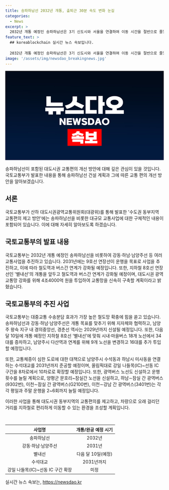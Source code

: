 ```yaml
---
title: 송파하남선 2032년 개통, 출퇴근 30분 속도 변화 눈길
categories:
  - News
excerpt: >
  2032년 개통 예정인 송파하남선은 3기 신도시와 서울을 연결하여 이동 시간을 절반으로 줄일 것으로 예상된다. 또한, 2031년 개통 예정인 강동·하남·남양주선과 10일에 개통 예정인 지하철 8호선 연장선 별내선에 맞춰 철도역과 버스 연계가 강화될 예정이다. 이와 더불어 도로를 확충하여 교통체증 완화와 대중교통 수송 분담률 증가를 목표로 하고 있다.
feature_text: >
  ## koreablockchain 실시간 뉴스 속보입니다.

  2032년 개통 예정인 송파하남선은 3기 신도시와 서울을 연결하여 이동 시간을 절반으로 줄일 것으로 예상된다. 또한, 2031년 개통 예정인 강동·하남·남양주선과 10일에 개통 예정인 지하철 8호선 연장선 별내선에 맞춰 철도역과 버스 연계가 강화될 예정이다. 이와 더불어 도로를 확충하여 교통체증 완화와 대중교통 수송 분담률 증가를 목표로 하고 있다.
image: '/assets/img/newsdao_breakingnews.jpg'
---
```


<p><img src="/assets/img/newsdao_breakingnews.jpg" alt="koreablockchain 속보" /></p>

<p>송파하남선이 포함된 대도시권 교통편의 개선 방안에 대해 깊은 관심이 있을 것입니다. 국토교통부가 발표한 내용을 통해 송파하남선 건설 계획과 그에 따른 교통 편의 개선 방안을 알아보겠습니다.</p>

<h2 data-ke-size="size26">서론</h2>

<p>국토교통부가 산하 대도시권광역교통위원회(대광위)를 통해 발표한 '수도권 동부지역 교통편의 제고 방안'에는 송파하남선을 비롯한 대규모 교통사업에 대한 구체적인 내용이 포함되어 있습니다. 이에 대해 자세히 알아보도록 하겠습니다.</p>

<h2 data-ke-size="size26">국토교통부의 발표 내용</h2>

<p>국토교통부는 2032년 개통 예정인 송파하남선을 비롯하여 강동·하남·남양주선 등 여러 교통사업을 추진하고 있습니다. 2031년에는 9호선 연장선이 운행을 목표로 사업을 추진하고, 이에 따라 철도역과 버스간 연계가 강화될 예정입니다. 또한, 지하철 8호선 연장선인 '별내선'의 개통을 앞두고 철도역과 버스간 연계가 강화될 예정이며, 대도시권 광역교통망 강화를 위해 4조4000억 원을 투입하여 교통망을 신속히 구축할 계획이라고 밝혔습니다.</p>

<h2 data-ke-size="size26">국토교통부의 추진 사업</h2>

<p>국토교통부는 대중교통 수송분담 효과가 가장 높은 철도망 확충에 힘을 쏟고 있습니다. 송파하남선과 강동·하남·남양주선은 개통 목표를 맞추기 위해 지자체와 협력하고, 남양주 왕숙 지구 내 경의중앙선, 경춘선 역사는 2029년까지 신설될 예정입니다. 또한, 다음 달 10일에 개통 예정인 지하철 8호선 ‘별내선’에 맞춰 시내·마을버스 18개 노선에서 34대를 증차하고, 남양주시 다산역과 연계를 위해 9개 노선을 변경하고 16대를 추가 투입할 예정입니다.</p>

<p>또한, 교통체증이 심한 도로에 대한 대책으로 남양주시 수석동과 하남시 미사동을 연결하는 수석대교를 2031년까지 준공할 예정이며, 올림픽대로 강일 나들목(IC)~선동 IC 구간을 8차로에서 10차로로 확장할 예정입니다. 또한, 광역버스 노선도 신설하고 운행 횟수를 늘릴 계획으로, 양평군 문호리~잠실간 노선을 신설하고, 하남∼잠실 간 광역버스(9302번), 이천∼잠실 간 광역버스(G2100번), 이천∼강남 간 광역버스(3401번)는 각각 평일과 주말 운행을 2~6회까지 늘릴 예정입니다.</p>

<p>이러한 사업을 통해 대도시권 동부지역의 교통편의를 제고하고, 차량으로 오래 걸리던 거리를 지하철로 편리하게 이동할 수 있는 환경을 조성할 계획입니다.</p>

<p data-ke-size="size16">&nbsp;</p>

<table>
    <thead>
        <tr>
            <th style="text-align: center;">사업명</th>
            <th style="text-align: center;">개통/완공 예정 시기</th>
        </tr>
    </thead>
    <tbody>
        <tr>
            <td style="text-align: center;">송파하남선</td>
            <td style="text-align: center;">2032년</td>
        </tr>
        <tr>
            <td style="text-align: center;">강동·하남·남양주선</td>
            <td style="text-align: center;">2031년</td>
        </tr>
        <tr>
            <td style="text-align: center;">별내선</td>
            <td style="text-align: center;">다음 달 10일(예정)</td>
        </tr>
        <tr>
            <td style="text-align: center;">수석대교</td>
            <td style="text-align: center;">2031년까지</td>
        </tr>
        <tr>
            <td style="text-align: center;">강일 나들목(IC)~선동 IC 구간 확장</td>
            <td style="text-align: center;">미정</td>
        </tr>
    </tbody>
</table>
실시간 뉴스 속보는, <a href="https://newsdao.kr" rel="dofollow">https://newsdao.kr</a>


